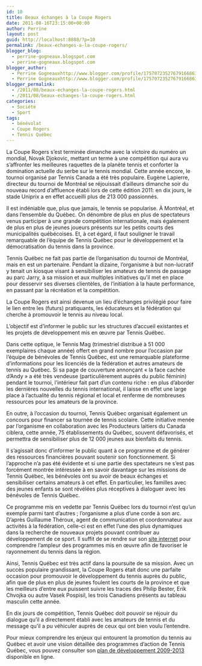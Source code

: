 ```yaml
---
id: 10
title: Beaux échanges à la Coupe Rogers
date: 2011-08-16T23:15:00+00:00
author: Perrine
layout: post
guid: http://localhost:8888/?p=10
permalink: /beaux-echanges-a-la-coupe-rogers/
blogger_blog:
  - perrine-gogneaux.blogspot.com
  - perrine-gogneaux.blogspot.com
blogger_author:
  - Perrine Gogneauxhttp://www.blogger.com/profile/17570723527679166863noreply@blogger.com
  - Perrine Gogneauxhttp://www.blogger.com/profile/17570723527679166863noreply@blogger.com
blogger_permalink:
  - /2011/08/beaux-echanges-la-coupe-rogers.html
  - /2011/08/beaux-echanges-la-coupe-rogers.html
categories:
  - Société
  - Sport
tags:
  - bénévolat
  - Coupe Rogers
  - Tennis Québec
---
```

<div class="MsoNormal">
  <p>
    La Coupe Rogers s’est terminée dimanche avec la victoire du numéro un mondial, Novak Djokovic, mettant un terme à une compétition qui aura vu s’affronter les meilleures raquettes de la planète tennis et conforter la domination actuelle du serbe sur le tennis mondial. Cette année encore, le tournoi organisé par Tennis Canada a été très populaire. Eugène Lapierre, directeur du tournoi de Montréal se réjouissait d’ailleurs dimanche soir du nouveau record d’affluence établi lors de cette édition 2011: en dix jours, le stade Uniprix a en effet accueilli plus de 213 000 passionnés.<!--more-->
  </p>
  
  <p>
    Il est indéniable que, plus que jamais, le tennis se popularise. À Montréal, et dans l’ensemble du Québec. On dénombre de plus en plus de spectateurs venus participer à une grande compétition internationale, mais également de plus en plus de jeunes joueurs présents sur les petits courts des municipalités québécoises. Et, à cet égard, il faut souligner le travail remarquable de l’équipe de Tennis Québec pour le développement et la démocratisation du tennis dans la province.
  </p>
</div>

<div class="MsoNormal">
  <p>
    Tennis Québec ne fait pas partie de l’organisation du tournoi de Montréal, mais en est un partenaire. Pendant la dizaine, l’organisme à but non-lucratif y tenait un kiosque visant à sensibiliser les amateurs de tennis de passage au parc Jarry, à sa mission et aux multiples initiatives qu’il met en place pour desservir ses diverses clientèles, de l’initiation à la haute performance, en passant par la récréation et la compétition.
  </p>
  
  <p>
    La Coupe Rogers est ainsi devenue un lieu d’échanges privilégié pour faire le lien entre les (futurs) pratiquants, les éducateurs et la fédération qui cherche à promouvoir le tennis au niveau local.
  </p>
  
  <p>
    L’objectif est d’informer le public sur les structures d’accueil existantes et les projets de développement mis en œuvre par Tennis Québec.
  </p>
  
  <p>
    Dans cette optique, le Tennis Mag (trimestriel distribué à 51 000 exemplaires chaque année) offert en grand nombre pour l’occasion par l’équipe de bénévoles de Tennis Québec, est une remarquable plateforme d’informations pour les licenciés de la fédération et autres amateurs de tennis au Québec. Si sa page de couverture annonçant « la face cachée d’Andy » a été très vendeuse (particulièrement auprès du public féminin) pendant le tournoi, l’intérieur fait part d&rsquo;un contenu riche : en plus d’aborder les dernières nouvelles du tennis international, il laisse en effet une large place à l’actualité du tennis régional et local et renferme de nombreuses ressources pour les amateurs de la province.
  </p>
  
  <p>
    En outre, à l’occasion du tournoi, Tennis Québec organisait également un concours pour financer sa tournée de tennis scolaire. Cette initiative menée par l’organisme en collaboration avec les Producteurs laitiers du Canada ciblera, cette année, 75 établissements du Québec, souvent défavorisés, et permettra de sensibiliser plus de 12 000 jeunes aux bienfaits du tennis.
  </p>
  
  <p>
    Il s’agissait donc d’informer le public quant à ce programme et de générer des ressources financières pouvant soutenir son fonctionnement. Si l’approche n’a pas été évidente et si une partie des spectateurs ne s&rsquo;est pas forcément montrée intéressée à en savoir davantage sur les missions de Tennis Québec, les bénévoles ont su avoir de beaux échanges et sensibiliser certains amateurs à cet effet. En particulier, les familles avec des jeunes enfants se sont révélées plus réceptives à dialoguer avec les bénévoles de Tennis Québec.
  </p>
  
  <p>
    Ce programme mis en vedette par Tennis Québec lors du tournoi n’est qu’un exemple parmi tant d’autres ; l’organisme a plus d’une corde à son arc. D’après Guillaume Théroux, agent de communication et coordonnateur aux activités à la fédération, celle-ci est en effet l’une des plus dynamiques dans la recherche de nouveaux projets pouvant contribuer au développement de ce sport. Il suffit de se rendre sur son <a href="http://www.tennis.qc.ca/SiteWeb/Mission.php">site internet</a> pour comprendre l’ampleur des programmes mis en œuvre afin de favoriser le rayonnement du tennis dans la région.
  </p>
  
  <p>
    Ainsi, Tennis Québec est très actif dans la poursuite de sa mission. Avec un succès populaire grandissant, la Coupe Rogers était donc une parfaite occasion pour promouvoir le développement du tennis auprès du public, afin que de plus en plus de jeunes foulent les courts de la province et que les meilleurs d’entre eux puissent suivre les traces des Philip Bester, Erik Chvojka ou autre Vasek Pospisil, les trois Canadiens présents au tableau masculin cette année.
  </p>
  
  <p>
    En dix jours de compétition, Tennis Québec doit pouvoir se réjouir du dialogue qu’il a directement établi avec les amateurs de tennis et du message qu’il a pu véhiculer auprès de ceux qui ont bien voulu l’entendre.
  </p>
  
  <p>
    Pour mieux comprendre les enjeux qui entourent la promotion du tennis au Québec et avoir une vision détaillée des programmes d’action de Tennis Québec, vous pouvez consulter son <a href="http://www.tennis.qc.ca/SiteWeb/dl/pdf/PlanDeDeveloppement2009_2013.pdf">plan de développement 2009-2013</a> disponible en ligne.
  </p>
</div>